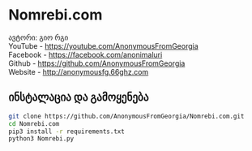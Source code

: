 # Nomrebi.com
ავტორი: გიო რგი
<br>YouTube - https://youtube.com/AnonymousFromGeorgia
<br>Facebook - https://facebook.com/anonimaluri
<br>Github - https://github.com/AnonymousFromGeorgia
<br>Website - http://anonymousfg.66ghz.com
## ინსტალაცია და გამოყენება

```bash
git clone https://github.com/AnonymousFromGeorgia/Nomrebi.com.git
cd Nomrebi.com
pip3 install -r requirements.txt
python3 Nomrebi.py
```

